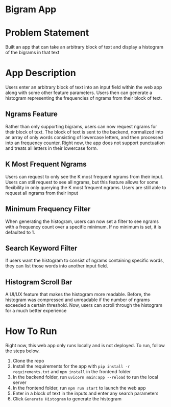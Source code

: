 # Bigram App

# Problem Statement
Built an app that can take an arbitrary block of text and display a histogram of the bigrams in that text

# App Description

Users enter an arbitrary block of text into an input field within the web app along with some other feature parameters. Users then can generate a histogram representing the frequencies of ngrams from their block of text.

## Ngrams Feature
Rather than only supporting bigrams, users can now request ngrams for their block of text. The block of text is sent to the backend, normalized into an array of only words consisting of lowercase letters, and then processed into an frequency counter. Right now, the app does not support punctuation and treats all letters in their lowercase form. 

## K Most Frequent Ngrams
Users can request to only see the K most frequent ngrams from their input. Users can still request to see all ngrams, but this feature allows for some flexibility in only querying the K most frequent ngrams. Users are still able to request all ngrams from their input

## Minimum Frequency Filter
When generating the histogram, users can now set a filter to see ngrams with a frequency count over a specific minimum. If no minimum is set, it is defaulted to 1.

## Search Keyword Filter
If users want the histogram to consist of ngrams containing specific words, they can list those words into another input field. 

## Histogram Scroll Bar
A UI/UX feature that makes the histogram more readable. Before, the histogram was compressed and unreadable if the number of ngrams exceeded a certain threshold. Now, users can scroll through the histogram for a much better experience

# How To Run
Right now, this web app only runs locally and is not deployed. To run, follow the steps below.

1. Clone the repo
2. Install the requirements for the app with `pip install -r requirements.txt` and `npm install` in the frontend folder
3. In the backend folder, run `uvicorn main:app --reload` to run the local server
4. In the frontend folder, run `npm run start` to launch the web app
5. Enter in a block of text in the inputs and enter any search parameters
6. Click `Generate Histogram` to generate the histogram
